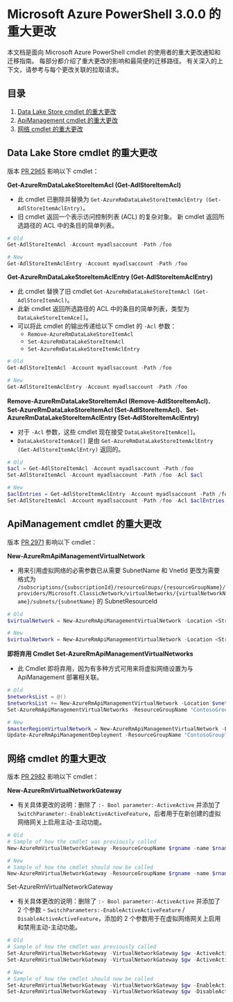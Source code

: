 # <a name="breaking-changes-for-microsoft-azure-powershell-300"></a>Microsoft Azure PowerShell 3.0.0 的重大更改

本文档是面向 Microsoft Azure PowerShell cmdlet 的使用者的重大更改通知和迁移指南。  每部分都介绍了重大更改的影响和最简便的迁移路径。  有关深入的上下文，请参考与每个更改关联的拉取请求。

## <a name="table-of-contents"></a>目录
1. [Data Lake Store cmdlet 的重大更改](#breaking-changes-to-data-lake-store-cmdlets)
2. [ApiManagement cmdlet 的重大更改](#breaking-changes-to-apimanagement-cmdlets)
3. [网络 cmdlet 的重大更改](#breaking-changes-to-network-cmdlets)

## <a name="breaking-changes-to-data-lake-store-cmdlets"></a>Data Lake Store cmdlet 的重大更改

版本 [PR 2965](https://github.com/Azure/azure-powershell/pull/2965) 影响以下 cmdlet：

**Get-AzureRmDataLakeStoreItemAcl (Get-AdlStoreItemAcl)**
- 此 cmdlet 已删除并替换为 ``Get-AzureRmDataLakeStoreItemAclEntry (Get-AdlStoreItemAclEntry)``。
- 旧 cmdlet 返回一个表示访问控制列表 (ACL) 的复杂对象。 新 cmdlet 返回所选路径的 ACL 中的条目的简单列表。

```powershell
# Old
Get-AdlStoreItemAcl -Account myadlsaccount -Path /foo

# New
Get-AdlStoreItemAclEntry -Account myadlsaccount -Path /foo
```

**Get-AzureRmDataLakeStoreItemAclEntry (Get-AdlStoreItemAclEntry)**
- 此 cmdlet 替换了旧 cmdlet ``Get-AzureRmDataLakeStoreItemAcl (Get-AdlStoreItemAcl)``。
- 此新 cmdlet 返回所选路径的 ACL 中的条目的简单列表，类型为 ``DataLakeStoreItemAce[]``。
- 可以将此 cmdlet 的输出传递给以下 cmdlet 的 ``-Acl`` 参数：
   - ``Remove-AzureRmDataLakeStoreItemAcl``
   - ``Set-AzureRmDataLakeStoreItemAcl``
   - ``Set-AzureRmDataLakeStoreItemAclEntry``

```powershell
# Old
Get-AdlStoreItemAcl -Account myadlsaccount -Path /foo

# New
Get-AdlStoreItemAclEntry -Account myadlsaccount -Path /foo
```

**Remove-AzureRmDataLakeStoreItemAcl (Remove-AdlStoreItemAcl)**、**Set-AzureRmDataLakeStoreItemAcl (Set-AdlStoreItemAcl)**、**Set-AzureRmDataLakeStoreItemAclEntry (Set-AdlStoreItemAclEntry)**
- 对于 ``-Acl`` 参数，这些 cmdlet 现在接受 ``DataLakeStoreItemAce[]``。
- ``DataLakeStoreItemAce[]`` 是由 ``Get-AzureRmDataLakeStoreItemAclEntry (Get-AdlStoreItemAclEntry)`` 返回的。

```powershell
# Old
$acl = Get-AdlStoreItemAcl -Account myadlsaccount -Path /foo
Set-AdlStoreItemAcl -Account myadlsaccount -Path /foo -Acl $acl

# New
$aclEntries = Get-AdlStoreItemAclEntry -Account myadlsaccount -Path /foo
Set-AdlStoreItemAcl -Account myadlsaccount -Path /foo -Acl $aclEntries
```

## <a name="breaking-changes-to-apimanagement-cmdlets"></a>ApiManagement cmdlet 的重大更改

版本 [PR 2971](https://github.com/Azure/azure-powershell/pull/2971) 影响以下 cmdlet：

**New-AzureRmApiManagementVirtualNetwork**
- 用来引用虚拟网络的必需参数已从需要 SubnetName 和 VnetId 更改为需要格式为 ``/subscriptions/{subscriptionId}/resourceGroups/{resourceGroupName}/providers/Microsoft.ClassicNetwork/virtualNetworks/{virtualNetworkName}/subnets/{subnetName}`` 的 SubnetResourceId

```powershell
# Old
$virtualNetwork = New-AzureRmApiManagementVirtualNetwork -Location <String> -SubnetName <String> -VnetId <Guid>

# New
$virtualNetwork = New-AzureRmApiManagementVirtualNetwork -Location <String> -SubnetResourceId <String>

```

**即将弃用 Cmdlet Set-AzureRmApiManagementVirtualNetworks**
- 此 Cmdlet 即将弃用，因为有多种方式可用来将虚拟网络设置为与 ApiManagement 部署相关联。

```powershell
# Old
$networksList = @()
$networksList += New-AzureRmApiManagementVirtualNetwork -Location $vnetLocation -VnetId $vnetId -SubnetName $subnetName
Set-AzureRmApiManagementVirtualNetworks -ResourceGroupName "ContosoGroup" -Name "ContosoApi" -VirtualNetworks $networksList

# New
$masterRegionVirtualNetwork = New-AzureRmApiManagementVirtualNetwork -Location <String> -SubnetResourceId <String>
Update-AzureRmApiManagementDeployment -ResourceGroupName "ContosoGroup" -Name "ContosoApi" -VirtualNetwork $masterRegionVirtualNetwork
```

## <a name="breaking-changes-to-network-cmdlets"></a>网络 cmdlet 的重大更改

版本 [PR 2982](https://github.com/Azure/azure-powershell/pull/2982) 影响以下 cmdlet：

**New-AzureRmVirtualNetworkGateway**
- 有关具体更改的说明：删除了 ``:- Bool parameter:-ActiveActive`` 并添加了 ``SwitchParameter:-EnableActiveActiveFeature``，后者用于在新创建的虚拟网络网关上启用主动-主动功能。

```powershell
# Old 
# Sample of how the cmdlet was previously called
New-AzureRmVirtualNetworkGateway -ResourceGroupName $rgname -name $rname -Location $location -IpConfigurations $vnetIpConfig1,$vnetIpConfig2 -GatewayType Vpn -VpnType RouteBased -EnableBgp $false -GatewaySku HighPerformance -ActiveActive $true

# New
# Sample of how the cmdlet should now be called
New-AzureRmVirtualNetworkGateway -ResourceGroupName $rgname -name $rname -Location $location -IpConfigurations $vnetIpConfig1,$vnetIpConfig2 -GatewayType Vpn -VpnType RouteBased -EnableBgp $false -GatewaySku HighPerformance -EnableActiveActiveFeature
```

Set-AzureRmVirtualNetworkGateway
- 有关具体更改的说明：删除了 ``:- Bool parameter:-ActiveActive`` 并添加了 2 个参数 - ``SwitchParameters:-EnableActiveActiveFeature`` / ``DisableActiveActiveFeature``，添加的 2 个参数用于在虚拟网络网关上启用和禁用主动-主动功能。

```powershell
# Old
# Sample of how the cmdlet was previously called
Set-AzureRmVirtualNetworkGateway -VirtualNetworkGateway $gw -ActiveActive $true
Set-AzureRmVirtualNetworkGateway -VirtualNetworkGateway $gw -ActiveActive $false  

# New
# Sample of how the cmdlet should now be called
Set-AzureRmVirtualNetworkGateway -VirtualNetworkGateway $gw -EnableActiveActiveFeature
Set-AzureRmVirtualNetworkGateway -VirtualNetworkGateway $gw -DisableActiveActiveFeature
```